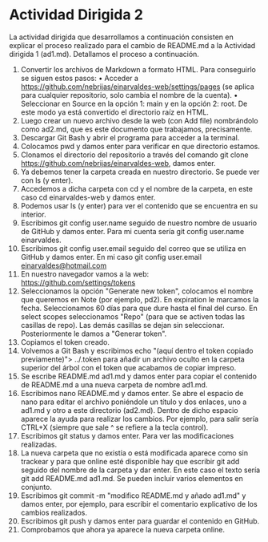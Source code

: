 # Actividad Dirigida 2

La actividad dirigida que desarrollamos a continuación consisten en explicar el proceso realizado para el cambio de README.md a la Actividad dirigida 1 (ad1.md). Detallamos el proceso a continuación.
1.	Convertir los archivos de Markdown a formato HTML. Para conseguirlo se siguen estos pasos:
•	Acceder a https://github.com/nebrijas/einarvaldes-web/settings/pages (se aplica para cualquier repositorio, solo cambia el nombre de la cuenta).
•	Seleccionar en Source en la opción 1: main y en la opción 2: root. De este modo ya está convertido el directorio raíz en HTML.
2.	Luego crear un nuevo archivo desde la web (con Add file) nombrándolo como ad2.md, que es este documento que trabajamos, precisamente.
3.	Descargar Git Bash y abrir el programa para acceder a la terminal.
4.	Colocamos pwd y damos enter para verificar en que directorio estamos.
5.	Clonamos el directorio del repositorio a través del comando git clone https://github.com/nebrijas/einarvaldes-web, damos enter.
6.	Ya debemos tener la carpeta creada en nuestro directorio. Se puede ver con ls (y enter).
7.	Accedemos a dicha carpeta con cd y el nombre de la carpeta, en este caso cd einarvaldes-web y damos enter.
8.	Podemos usar ls (y enter) para ver el contenido que se encuentra en su interior.
9.	Escribimos git config user.name seguido de nuestro nombre de usuario de GitHub y damos enter. Para mi cuenta sería git config user.name einarvaldes.
10.	Escribimos git config user.email seguido del correo que se utiliza en GitHub y damos enter. En mi caso git config user.email einarvaldes@hotmail.com
11.	En nuestro navegador vamos a la web: https://github.com/settings/tokens
12.	Seleccionamos la opción "Generate new token", colocamos el nombre que queremos en Note (por ejemplo, pd2). En expiration le marcamos la fecha. Seleccionamos 60 días para que dure hasta el final del curso. En select scopes seleccionamos "Repo" (para que se activen todas las casillas de repo). Las demás casillas se dejan sin seleccionar. Posteriormente le damos a "Generar token".
13.	Copiamos el token creado.
14.	Volvemos a Git Bash y escribimos echo "(aquí dentro el token copiado previamente)"> ../.token para añadir un archivo oculto en la carpeta superior del árbol con el token que acabamos de copiar impreso.
15.	Se escribe README.md ad1.md y damos enter para copiar el contenido de README.md a una nueva carpeta de nombre ad1.md.
16.	Escribimos nano README.md y damos enter. Se abre el espacio de nano para editar el archivo poniéndole un título y dos enlaces, uno a ad1.md y otro a este directorio (ad2.md). Dentro de dicho espacio aparece la ayuda para realizar los cambios. Por ejemplo, para salir sería CTRL+X (siempre que sale ^ se refiere a la tecla control).
17.	Escribimos git status y damos enter. Para ver las modificaciones realizadas.
18.	La nueva carpeta que no existía o está modificada aparece como sin trackear y para que online esté disponible hay que escribir git add seguido del nombre de la carpeta y dar enter. En este caso el texto sería git add README.md ad1.md. Se pueden incluir varios elementos en conjunto.
19.	Escribimos git commit -m "modifico README.md y añado ad1.md" y damos enter, por ejemplo, para escribir el comentario explicativo de los cambios realizados.
20.	Escribimos git push y damos enter para guardar el contenido en GitHub.
21.	Comprobamos que ahora ya aparece la nueva carpeta online.

